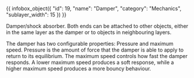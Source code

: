 {{ infobox_object({
	"id": 19,
	"name": "Damper",
	"category": "Mechanics",
	"sublayer_width": 15
}) }}

Damper/shock absorber. Both ends can be attached to other objects, either in the same layer as the damper or to objects in neighbouring layers.

The damper has two configurable properties: Pressure and maximum speed. Pressure is the amount of force that the damper is able to apply to return to its equilibrium. The maximum speed controls how fast the damper responds. A lower maximum speed produces a soft response, while a higher maximum speed produces a more bouncy behaviour.

